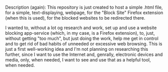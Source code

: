 
Description (again): This repository is just created to host a simple .html file, for a simple, text-displaying, webpage, for the "Block Site" Firefox extension (when this is used), for the blocked websites to be redirected there.

I wanted to, without a lot og research and work, set up and use a website blocking app-service (which, in my case, is a Firefox extension), to, just, without getting "too much", but just doing the work, help me get in control and to get rid of bad habits of unneeded or excessive web browsing. This is just a first well-working idea and I'm not planning on researching this further, since I want to use the Internet and, genrally, electronic devices and media, only, when needed, I want to see and use that as a helpful tool, when needed.
